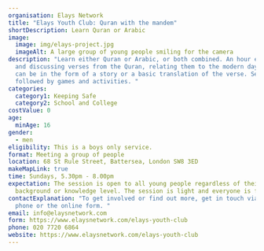 ```yaml
---
organisation: Elays Network
title: "Elays Youth Club: Quran with the mandem"
shortDescription: Learn Quran or Arabic
image:
  image: img/elays-project.jpg
  imageAlt: A large group of young people smiling for the camera
description: "Learn either Quran or Arabic, or both combined. An hour explaining
  and discussing verses from the Quran, relating them to the modern day. This
  can be in the form of a story or a basic translation of the verse. Session is
  followed by games and activities. "
categories:
  category1: Keeping Safe
  category2: School and College
costValue: 0
age:
  minAge: 16
gender:
  - men
eligibility: This is a boys only service.
format: Meeting a group of people
location: 68 St Rule Street, Battersea, London SW8 3ED
makeMapLink: true
time: Sundays, 5.30pm - 8.00pm
expectation: The session is open to all young people regardless of their
  background or knowledge level. The session is light and everyone is friendly.
contactExplanation: "To get involved or find out more, get in touch via email,
  phone or the online form. "
email: info@elaysnetwork.com
form: https://www.elaysnetwork.com/elays-youth-club
phone: 020 7720 6864
website: https://www.elaysnetwork.com/elays-youth-club
---
```

